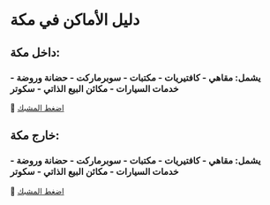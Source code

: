 # دليل الأماكن في مكة

## داخل مكة:
### يشمل: مقاهي - كافتيريات - مكتبات - سوبرماركت - حضانة وروضة - خدمات السيارات - مكائن البيع الذاتي - سكوتر

🔗 [اضغط المشبك](رابط_الفرع_داخل_مكة)

## خارج مكة:
### يشمل: مقاهي - كافتيريات - مكتبات - سوبرماركت - حضانة وروضة - خدمات السيارات - مكائن البيع الذاتي - سكوتر

🔗 [اضغط المشبك](رابط_الفرع_خارج_مكة)

